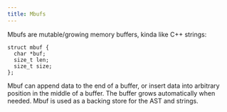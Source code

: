 ```yaml
---
title: Mbufs
---
```


Mbufs are mutable/growing memory buffers, kinda like C++ strings:

```
struct mbuf {
  char *buf;
  size_t len;
  size_t size;
};
```

Mbuf can append data to the end of a buffer, or insert data into arbitrary
position in the middle of a buffer. The buffer grows automatically when needed.
Mbuf is used as a backing store for the AST and strings.
